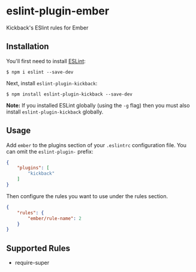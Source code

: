 # eslint-plugin-ember

Kickback's ESlint rules for Ember

## Installation

You'll first need to install [ESLint](http://eslint.org):

```
$ npm i eslint --save-dev
```

Next, install `eslint-plugin-kickback`:

```
$ npm install eslint-plugin-kickback --save-dev
```

**Note:** If you installed ESLint globally (using the `-g` flag) then you must also install `eslint-plugin-kickback` globally.

## Usage

Add `ember` to the plugins section of your `.eslintrc` configuration file. You can omit the `eslint-plugin-` prefix:

```json
{
    "plugins": [
        "kickback"
    ]
}
```


Then configure the rules you want to use under the rules section.

```json
{
    "rules": {
        "ember/rule-name": 2
    }
}
```

## Supported Rules

* require-super
